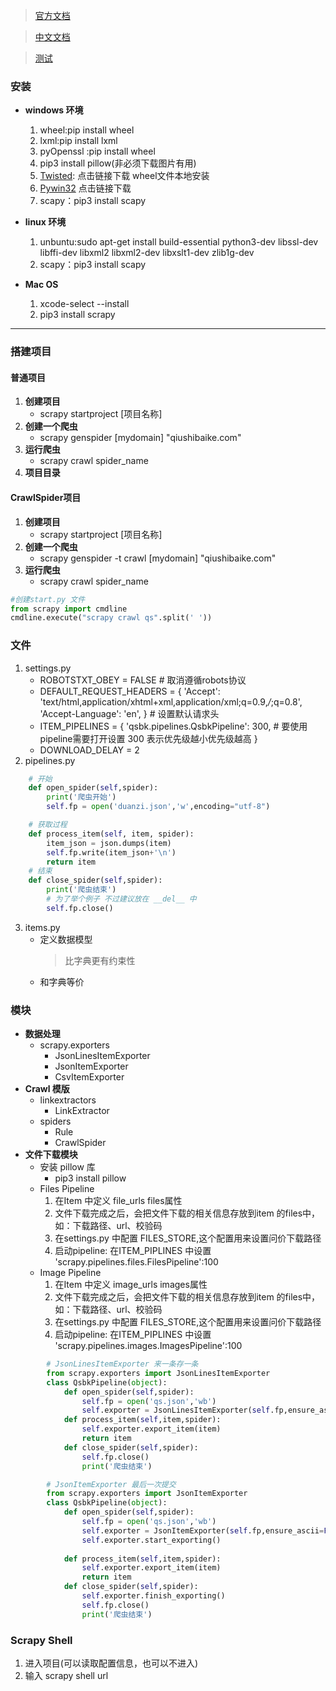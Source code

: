 
>[官方文档](https://doc.scrapy.org/en/latest/intro/overview.html)

>[中文文档](https://scrapy-chs.readthedocs.io/zh_CN/1.0/intro/tutorial.html)

>[测试](>http://quotes.toscrape.com/)



### 安装

+ **windows 环境**
    1. wheel:pip install wheel
    2. lxml:pip install lxml
    3. pyOpenssl :pip install wheel
    4. pip3 install pillow(非必须下载图片有用)
    5. [Twisted](https://www.lfd.uci.edu/~gohlke/pythonlibs/#twisted): 
点击链接下载 wheel文件本地安装
    5. [Pywin32](https://sourceforge.net/projects/pywin32/files/pywin32/)
点击链接下载
    6. scapy：pip3 install scapy

+ **linux 环境**

    1. unbuntu:sudo apt-get install build-essential python3-dev libssl-dev libffi-dev libxml2 libxml2-dev libxslt1-dev zlib1g-dev
    2. scapy：pip3 install scapy

+ **Mac OS**
    1. xcode-select --install
    2. pip3 install scrapy

---

### 搭建项目
#### 普通项目
1. **创建项目**
    + scrapy startproject [项目名称]
2. **创建一个爬虫**
    + scrapy genspider [mydomain] "qiushibaike.com"
3. **运行爬虫**
    + scrapy crawl spider_name
4. **项目目录** 

#### CrawlSpider项目
1. **创建项目**
    + scrapy startproject [项目名称]
2. **创建一个爬虫**
    + scrapy genspider -t crawl [mydomain] "qiushibaike.com"
3. **运行爬虫**
    + scrapy crawl spider_name

```python
#创建start.py 文件
from scrapy import cmdline
cmdline.execute("scrapy crawl qs".split(' '))
```


### 文件
1. settings.py
    + ROBOTSTXT_OBEY = FALSE  # 取消遵循robots协议
    + DEFAULT_REQUEST_HEADERS = {
      'Accept': 'text/html,application/xhtml+xml,application/xml;q=0.9,*/*;q=0.8',
      'Accept-Language': 'en',
    } # 设置默认请求头
    + ITEM_PIPELINES = {
        'qsbk.pipelines.QsbkPipeline': 300, # 要使用pipeline需要打开设置  300 表示优先级越小优先级越高
    }
    + DOWNLOAD_DELAY = 2
2. pipelines.py
```python
    # 开始
    def open_spider(self,spider):
        print('爬虫开始')
        self.fp = open('duanzi.json','w',encoding="utf-8")

    # 获取过程
    def process_item(self, item, spider):
        item_json = json.dumps(item)
        self.fp.write(item_json+'\n')
        return item
    # 结束
    def close_spider(self,spider):
        print('爬虫结束')
        # 为了举个例子 不过建议放在 __del__ 中
        self.fp.close()
```
3. items.py
    + 定义数据模型 
        > 比字典更有约束性
    + 和字典等价
        


### 模块
+ **数据处理**
    + scrapy.exporters
        + JsonLinesItemExporter
        + JsonItemExporter
        + CsvItemExporter
+ **Crawl 模版** 
    + linkextractors
        + LinkExtractor
    + spiders
        + Rule
        + CrawlSpider
+ **文件下载模块**
    + 安装 pillow 库
        + pip3 install pillow
    + Files Pipeline
        1. 在Item 中定义 file_urls files属性
        2. 文件下载完成之后，会把文件下载的相关信息存放到item 的files中，如：下载路径、url、校验码
        3. 在settings.py 中配置 FILES_STORE,这个配置用来设置问价下载路径
        4. 启动pipeline: 在ITEM_PIPLINES 中设置 'scrapy.pipelines.files.FilesPipeline':100
    + Image Pipeline
        1. 在Item 中定义 image_urls images属性
        2. 文件下载完成之后，会把文件下载的相关信息存放到item 的files中，如：下载路径、url、校验码
        3. 在settings.py 中配置 FILES_STORE,这个配置用来设置问价下载路径
        4. 启动pipeline: 在ITEM_PIPLINES 中设置 'scrapy.pipelines.images.ImagesPipeline':100
    
```python
        # JsonLinesItemExporter 来一条存一条
        from scrapy.exporters import JsonLinesItemExporter
        class QsbkPipeline(object):
            def open_spider(self,spider):
                self.fp = open('qs.json','wb')
                self.exporter = JsonLinesItemExporter(self.fp,ensure_ascii=False,encoding="utf-8")
            def process_item(self,item,spider):
                self.exporter.export_item(item)
                return item
            def close_spider(self,spider):
                self.fp.close()
                print('爬虫结束')

        # JsonItemExporter 最后一次提交
        from scrapy.exporters import JsonItemExporter
        class QsbkPipeline(object):
            def open_spider(self,spider):
                self.fp = open('qs.json','wb')
                self.exporter = JsonItemExporter(self.fp,ensure_ascii=False)
                self.exporter.start_exporting()
                
            def process_item(self,item,spider):
                self.exporter.export_item(item)
                return item
            def close_spider(self,spider):
                self.exporter.finish_exporting()
                self.fp.close()
                print('爬虫结束')
```

### Scrapy Shell
1. 进入项目(可以读取配置信息，也可以不进入)
2. 输入 scrapy shell url





